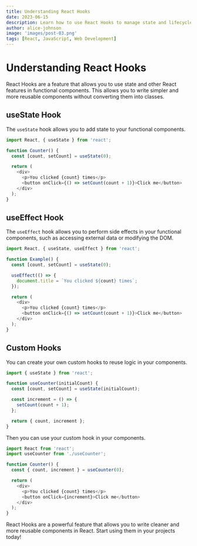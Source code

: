 ```yaml
---
title: Understanding React Hooks
date: 2023-06-15
description: Learn how to use React Hooks to manage state and lifecycle in functional components.
author: alice-johnson
image: 'images/post-03.png'
tags: [React, JavaScript, Web Development]
---
```


# Understanding React Hooks

React Hooks are a feature that allows you to use state and other React features in functional components. This allows you to write simpler and more reusable components without converting them into classes.

## useState Hook

The `useState` hook allows you to add state to your functional components.

```javascript
import React, { useState } from 'react';

function Counter() {
  const [count, setCount] = useState(0);

  return (
    <div>
      <p>You clicked {count} times</p>
      <button onClick={() => setCount(count + 1)}>Click me</button>
    </div>
  );
}
```

## useEffect Hook

The `useEffect` hook allows you to perform side effects in your functional components, such as accessing external data or modifying the DOM.

```javascript
import React, { useState, useEffect } from 'react';

function Example() {
  const [count, setCount] = useState(0);

  useEffect(() => {
    document.title = `You clicked ${count} times`;
  });

  return (
    <div>
      <p>You clicked {count} times</p>
      <button onClick={() => setCount(count + 1)}>Click me</button>
    </div>
  );
}
```

## Custom Hooks

You can create your own custom hooks to reuse logic in your components.

```javascript
import { useState } from 'react';

function useCounter(initialCount) {
  const [count, setCount] = useState(initialCount);

  const increment = () => {
    setCount(count + 1);
  };

  return { count, increment };
}
```

Then you can use your custom hook in your components.

```javascript
import React from 'react';
import useCounter from './useCounter';

function Counter() {
  const { count, increment } = useCounter(0);

  return (
    <div>
      <p>You clicked {count} times</p>
      <button onClick={increment}>Click me</button>
    </div>
  );
}
```

React Hooks are a powerful feature that allows you to write cleaner and more reusable components in React. Start using them in your projects today!
